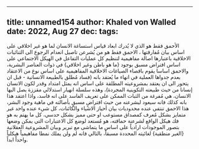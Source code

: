 
---
title: unnamed154
author: Khaled von Walled
date: 2022, Aug 27
dec:
tags:
---
الأحمق فقط هو الذي لا يُدرك ابعاد قياس استساغة الانسان لما هو غير اخلاقي على اساس بيان مُفارقتها ، الاحمق فقط هو من يُشرعن تاصيل انعدام الرجوع الى الثنائيات الاخلاقية باعتبارها اصالة مفاهيمية لتنظيم كل عمليات التفاعل في الهيكل الاجتماعي على اساس افتراض مسبق بوجود {ما هو باطن وغير اخلاقي} في ذوات العناصر البشرية، والاحمق اساسا يقوم باقصاء الصياغات الاخلاقية المفاهيمية على اساس نوع من الاعتقاد بعدم جدواها العملية في انهاء ما يُعتقد بانه (فساد مُطلق بالطبيعة الانسانية - قبل ان يتحور الى ان يعتقد بمشروعيته المطلقة على اساس انه يمثل امتداد وقدر لكون الانسان إنسانا من حيث طبيعته التكوينية المجردة)، وهذه سلسلة انهيار استدلالي مقززة يصل اليها الانسان، هي مُفرغة من الثبات الممكن على تعريف الفاسد على انه فاسد، واذا اعتقد هذا بانه كذلك فانه سيعود ليشرعنه من حيث افتراضٍ مسبقٍ بأصالته في ماهية وجود البشر، هذا الاحمق تنتفي عنده محدوديات بيان أحياز الاشياء والكائنات، كل شيء عنده واحد غير متمايز بشكل مُعرف كمصداق مستوعب او حتى مميز بشكل حدسي، كل ما يهتم به هو فك هيكل الواقع لشرعنة حماقته، هو مُستعد لوضع كل الاعتبارات التي يمكن وضعها بتصور الموجودات ارادياً على اساس ما يتماشى مع تبرير وبيان المشروعية العقلانية {الغير منطقية} لغائيته المحددة مسبقاً، بالتالي فانه لم ولن يملك نمطا مفاهيمياً هيكلياً واحداً ابداً.

